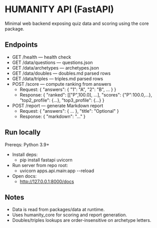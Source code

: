 # HUMANITY API (FastAPI)

Minimal web backend exposing quiz data and scoring using the core package.

## Endpoints
- GET /health — health check
- GET /data/questions — questions.json
- GET /data/archetypes — archetypes.json
- GET /data/doubles — doubles.md parsed rows
- GET /data/triples — triples.md parsed rows
- POST /score — compute ranking from answers
  - Request: { "answers": { "1": "A", "2": "B", ... } }
  - Response: { "ranked": [["P",100.0], ...], "scores": {"P":100.0,...}, "top2_profile": {...}, "top3_profile": {...} }
- POST /report — generate Markdown report
  - Request: { "answers": { ... }, "title": "Optional" }
  - Response: { "markdown": "..." }

## Run locally
Prereqs: Python 3.9+

- Install deps:
  - pip install fastapi uvicorn
- Run server from repo root:
  - uvicorn apps.api.main:app --reload
- Open docs:
  - http://127.0.0.1:8000/docs

## Notes
- Data is read from packages/data at runtime.
- Uses humanity_core for scoring and report generation.
- Doubles/triples lookups are order-insensitive on archetype letters.

